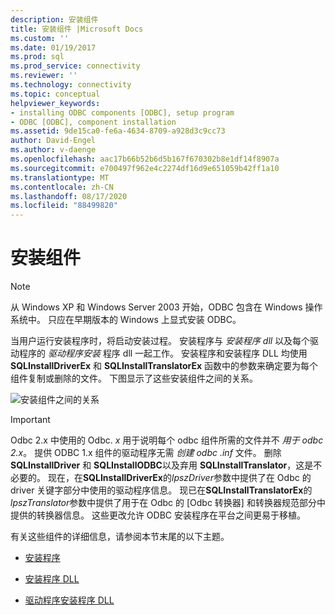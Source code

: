 ```yaml
---
description: 安装组件
title: 安装组件 |Microsoft Docs
ms.custom: ''
ms.date: 01/19/2017
ms.prod: sql
ms.prod_service: connectivity
ms.reviewer: ''
ms.technology: connectivity
ms.topic: conceptual
helpviewer_keywords:
- installing ODBC components [ODBC], setup program
- ODBC [ODBC], component installation
ms.assetid: 9de15ca0-fe6a-4634-8709-a928d3c9cc73
author: David-Engel
ms.author: v-daenge
ms.openlocfilehash: aac17b66b52b6d5b167f670302b8e1df14f8907a
ms.sourcegitcommit: e700497f962e4c2274df16d9e651059b42ff1a10
ms.translationtype: MT
ms.contentlocale: zh-CN
ms.lasthandoff: 08/17/2020
ms.locfileid: "88499820"
---
```

# <a name="installation-components"></a>安装组件
> [!NOTE]  
>  从 Windows XP 和 Windows Server 2003 开始，ODBC 包含在 Windows 操作系统中。 只应在早期版本的 Windows 上显式安装 ODBC。  
  
 当用户运行安装程序时，将启动安装过程。 安装程序与 *安装程序 dll* 以及每个驱动程序的 *驱动程序安装* 程序 dll 一起工作。 安装程序和安装程序 DLL 均使用 **SQLInstallDriverEx** 和 **SQLInstallTranslatorEx** 函数中的参数来确定要为每个组件复制或删除的文件。 下图显示了这些安装组件之间的关系。  
  
 ![安装组件之间的关系](../../../odbc/reference/install/media/pr29.gif "pr29")  
  
> [!IMPORTANT]
>  Odbc 2.x 中使用的 Odbc. *x* 用于说明每个 odbc 组件所需的文件并不 *用于 odbc 2.x*。 提供 ODBC 1.x 组件的驱动程序无需 *创建 odbc .inf* 文件。 删除 **SQLInstallDriver** 和 **SQLInstallODBC**以及弃用 **SQLInstallTranslator**，这是不必要的。 现在，在**SQLInstallDriverEx**的*lpszDriver*参数中提供了在 Odbc 的 driver 关键字部分中使用的驱动程序信息。 现已在**SQLInstallTranslatorEx**的*lpszTranslator*参数中提供了用于在 Odbc 的 [Odbc 转换器] 和转换器规范部分中提供的转换器信息。 这些更改允许 ODBC 安装程序在平台之间更易于移植。  
  
 有关这些组件的详细信息，请参阅本节末尾的以下主题。  
  
-   [安装程序](../../../odbc/reference/install/setup-program.md)  
  
-   [安装程序 DLL](../../../odbc/reference/install/installer-dll.md)  
  
-   [驱动程序安装程序 DLL](../../../odbc/reference/install/driver-setup-dll.md)
